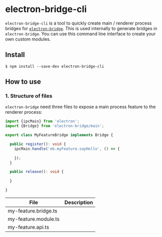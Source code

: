 # electron-bridge-cli

`electron-bridge-cli` is a tool to quickly create main / renderer process bridges for [`electron-bridge`](/).
This is used internally to generate bridges in `electron-bridge`.
You can use this command line interface to create your own custom modules.

## Install
```shell script
$ npm install --save-dev electron-bridge-cli
```

## How to use

### 
### 1. Structure of files
`electron-bridge` need three files to expose a main process feature to the renderer process:

```typescript
import {ipcMain} from 'electron';
import {Bridge} from 'electron-bridge/main';

export class MyFeatureBridge implements Bridge {

  public register(): void {
    ipcMain.handle('eb.myFeature.sayHello', () => {
      
    });
  }

  public release(): void {
    
  }

}
```
| File                 | Description           |
|----------------------|-----------------------|
| my-feature.bridge.ts |                       |
| my-feature.module.ts |                       |
| my-feature.api.ts    |                       |

